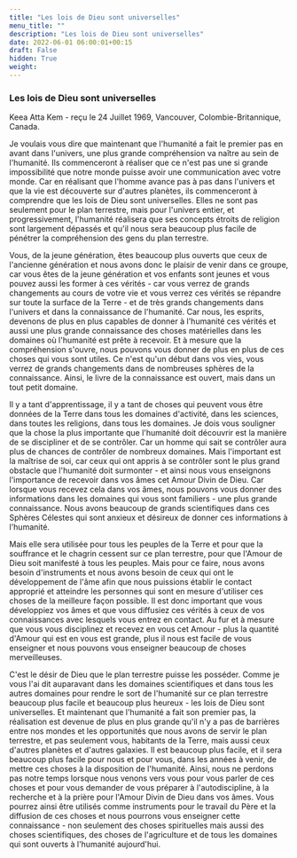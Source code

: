 ```yaml
---
title: "Les lois de Dieu sont universelles"
menu_title: ""
description: "Les lois de Dieu sont universelles"
date: 2022-06-01 06:00:01+00:15
draft: False
hidden: True
weight:
---
```

### Les lois de Dieu sont universelles

Keea Atta Kem - reçu le 24 Juillet 1969, Vancouver, Colombie-Britannique, Canada.

Je voulais vous dire que maintenant que l'humanité a fait le premier pas en avant dans l'univers, une plus grande compréhension va naître au sein de l'humanité. Ils commenceront à réaliser que ce n'est pas une si grande impossibilité que notre monde puisse avoir une communication avec votre monde. Car en réalisant que l'homme avance pas à pas dans l'univers et que la vie est découverte sur d'autres planètes, ils commenceront à comprendre que les lois de Dieu sont universelles. Elles ne sont pas seulement pour le plan terrestre, mais pour l'univers entier, et progressivement, l'humanité réalisera que ses concepts étroits de religion sont largement dépassés et qu'il nous sera beaucoup plus facile de pénétrer la compréhension des gens du plan terrestre. 

Vous, de la jeune génération, êtes beaucoup plus ouverts que ceux de l'ancienne génération et nous avons donc le plaisir de venir dans ce groupe, car vous êtes de la jeune génération et vos enfants sont jeunes et vous pouvez aussi les former à ces vérités - car vous verrez de grands changements au cours de votre vie et vous verrez ces vérités se répandre sur toute la surface de la Terre - et de très grands changements dans l'univers et dans la connaissance de l'humanité. Car nous, les esprits, devenons de plus en plus capables de donner à l'humanité ces vérités et aussi une plus grande connaissance des choses matérielles dans les domaines où l'humanité est prête à recevoir. Et à mesure que la compréhension s'ouvre, nous pouvons vous donner de plus en plus de ces choses qui vous sont utiles. Ce n'est qu'un début dans vos vies, vous verrez de grands changements dans de nombreuses sphères de la connaissance. Ainsi, le livre de la connaissance est ouvert, mais dans un tout petit domaine. 

Il y a tant d'apprentissage, il y a tant de choses qui peuvent vous être données de la Terre dans tous les domaines d'activité, dans les sciences, dans toutes les religions, dans tous les domaines. Je dois vous souligner que la chose la plus importante que l'humanité doit découvrir est la manière de se discipliner et de se contrôler. Car un homme qui sait se contrôler aura plus de chances de contrôler de nombreux domaines. Mais l'important est la maîtrise de soi, car ceux qui ont appris à se contrôler sont le plus grand obstacle que l'humanité doit surmonter - et ainsi nous vous enseignons l'importance de recevoir dans vos âmes cet Amour Divin de Dieu. Car lorsque vous recevez cela dans vos âmes, nous pouvons vous donner des informations dans les domaines qui vous sont familiers - une plus grande connaissance. Nous avons beaucoup de grands scientifiques dans ces Sphères Célestes qui sont anxieux et désireux de donner ces informations à l'humanité.

Mais elle sera utilisée pour tous les peuples de la Terre et pour que la souffrance et le chagrin cessent sur ce plan terrestre, pour que l'Amour de Dieu soit manifesté à tous les peuples. Mais pour ce faire, nous avons besoin d'instruments et nous avons besoin de ceux qui ont le développement de l'âme afin que nous puissions établir le contact approprié et atteindre les personnes qui sont en mesure d'utiliser ces choses de la meilleure façon possible. Il est donc important que vous développiez vos âmes et que vous diffusiez ces vérités à ceux de vos connaissances avec lesquels vous entrez en contact. Au fur et à mesure que vous vous disciplinez et recevez en vous cet Amour - plus la quantité d'Amour qui est en vous est grande, plus il nous est facile de vous enseigner et nous pouvons vous enseigner beaucoup de choses merveilleuses. 

C'est le désir de Dieu que le plan terrestre puisse les posséder. Comme je vous l'ai dit auparavant dans les domaines scientifiques et dans tous les autres domaines pour rendre le sort de l'humanité sur ce plan terrestre beaucoup plus facile et beaucoup plus heureux - les lois de Dieu sont universelles. Et maintenant que l'humanité a fait son premier pas, la réalisation est devenue de plus en plus grande qu'il n'y a pas de barrières entre nos mondes et les opportunités que nous avons de servir le plan terrestre, et pas seulement vous, habitants de la Terre, mais aussi ceux d'autres planètes et d'autres galaxies. Il est beaucoup plus facile, et il sera beaucoup plus facile pour nous et pour vous, dans les années à venir, de mettre ces choses à la disposition de l'humanité. Ainsi, nous ne perdons pas notre temps lorsque nous venons vers vous pour vous parler de ces choses et pour vous demander de vous préparer à l'autodiscipline, à la recherche et à la prière pour l'Amour Divin de Dieu dans vos âmes. Vous pourrez ainsi être utilisés comme instruments pour le travail du Père et la diffusion de ces choses et nous pourrons vous enseigner cette connaissance - non seulement des choses spirituelles mais aussi des choses scientifiques, des choses de l'agriculture et de tous les domaines qui sont ouverts à l'humanité aujourd'hui.
